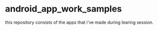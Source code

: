 # android_app_work_samples
this repository consists of the apps that i've made during learing session.
